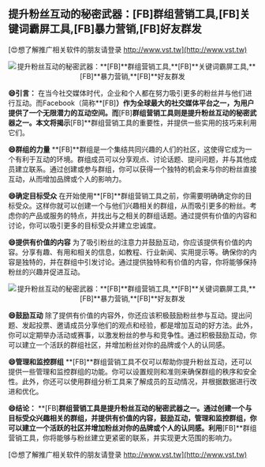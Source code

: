 ## **提升粉丝互动的秘密武器：**[FB]**群组营销工具,**[FB]**关键词霸屏工具,**[FB]**暴力营销,**[FB]**好友群发**

[😍想了解推广相关软件的朋友请登录 http://www.vst.tw](http://www.vst.tw)

 <center><img src="https://vst.tw/MP4/tuiguang/png/5.png" alt="提升粉丝互动的秘密武器：**[FB]**群组营销工具,**[FB]**关键词霸屏工具,**[FB]**暴力营销,**[FB]**好友群发"></center>

**😄引言：**
在当今社交媒体时代，企业和个人都在努力吸引更多的粉丝并与他们进行互动。而Facebook（简称**[FB]**）作为全球最大的社交媒体平台之一，为用户提供了一个无限潜力的互动空间。而**[FB]**群组营销工具则是提升粉丝互动的秘密武器之一。本文将揭示**[FB]**群组营销工具的重要性，并提供一些实用的技巧来利用它们。

**😄群组的力量**
**[FB]**群组是一个集结共同兴趣的人们的社区，这使得它成为一个有利于互动的环境。群组成员可以分享观点、讨论话题、提问问题，并与其他成员建立联系。通过创建或参与群组，你可以获得一个独特的机会来与你的粉丝直接互动，从而增加品牌或个人的影响力。

**😄确定目标受众**
在开始使用**[FB]**群组营销工具之前，你需要明确确定你的目标受众。这样你就可以创建一个与他们兴趣相关的群组，从而吸引更多的粉丝。考虑你的产品或服务的特点，并找出与之相关的群组话题。通过提供有价值的内容和讨论，你可以吸引更多的目标受众并建立忠诚度。

**😄提供有价值的内容**
为了吸引粉丝的注意力并鼓励互动，你应该提供有价值的内容。分享有趣、有用和相关的信息，如教程、行业新闻、实用提示等。确保你的内容是独特的，并在群组中引发讨论。通过提供独特和有价值的内容，你将能够保持粉丝的兴趣并促进互动。

 <center><img src="https://vst.tw/MP4/tuiguang/png/1.png" alt="提升粉丝互动的秘密武器：**[FB]**群组营销工具,**[FB]**关键词霸屏工具,**[FB]**暴力营销,**[FB]**好友群发"></center>

**😄鼓励互动**
除了提供有价值的内容外，你还应该积极鼓励粉丝参与互动。提出问题、发起投票、邀请成员分享他们的观点和经验，都是增加互动的好方法。此外，你可以定期举办活动或赛事，以激发粉丝的参与和竞争性。通过积极鼓励互动，你可以建立一个活跃的群组社区，并增加粉丝对你的品牌或个人的认同感。

**😄管理和监控群组**
**[FB]**群组营销工具不仅可以帮助你提升粉丝互动，还可以提供一些管理和监控群组的功能。你可以设置规则和准则来确保群组的秩序和安全性。此外，你还可以使用群组分析工具来了解成员的互动情况，并根据数据进行改进和优化。

**😄结论：**
**[FB]**群组营销工具是提升粉丝互动的秘密武器之一。通过创建一个与目标受众兴趣相关的群组，并提供有价值的内容，鼓励互动，管理和监控群组，你可以建立一个活跃的社区并增加粉丝对你的品牌或个人的认同感。利用**[FB]**群组营销工具，你将能够与粉丝建立更紧密的联系，并实现更大范围的影响力。

[😍想了解推广相关软件的朋友请登录 http://www.vst.tw](http://www.vst.tw)



